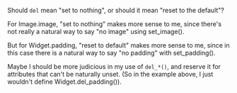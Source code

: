 Should `del` mean "set to nothing", or should it mean "reset to the default"?

For Image.image, "set to nothing" makes more sense to me, since there's not 
really a natural way to say "no image" using set_image().

But for Widget.padding, "reset to default" makes more sense to me, since in 
this case there is a natural way to say "no padding" with set_padding().

Maybe I should be more judicious in my use of `del_*()`, and reserve it for 
attributes that can't be naturally unset.  (So in the example above, I just 
wouldn't define Widget.del_padding()).
